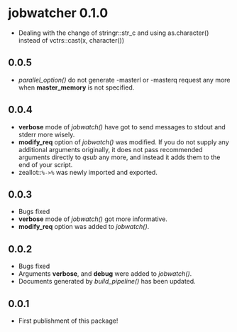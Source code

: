 # jobwatcher 0.1.0

* Dealing with the change of stringr::str_c and using as.character() instead of vctrs::cast(x, character())

## 0.0.5

* *parallel_option()* do not generate -masterl or -masterq request any more when **master_memory** is not specified.

## 0.0.4

* **verbose** mode of *jobwatch()* have got to send messages to stdout and stderr more wisely.
* **modify_req** option of *jobwatch()* was modified. If you do not supply any additional arguments originally, it does not pass recommended arguments directly to *qsub* any more, and instead it adds them to the end of your script.
* zeallot::`%->%` was newly imported and exported.

## 0.0.3

* Bugs fixed
* **verbose** mode of *jobwatch()* got more informative.
* **modify_req** option was added to *jobwatch()*.

## 0.0.2

* Bugs fixed
* Arguments **verbose**, and **debug** were added to *jobwatch()*.
* Documents generated by *build_pipeline()* has been updated.

## 0.0.1

* First publishment of this package!
